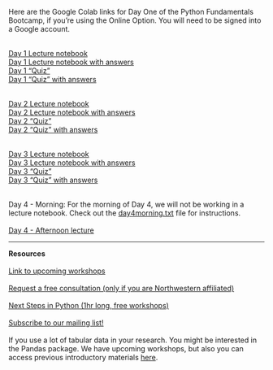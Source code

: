 Here are the Google Colab links for Day One of the Python Fundamentals Bootcamp, if you’re using the Online Option. You will need to be signed into a Google account.
 
<br>[Day 1 Lecture notebook](https://colab.research.google.com/github/nuitrcs/pythonBootcamp_4Day/blob/main/day1Lecture.ipynb)
<br>[Day 1 Lecture notebook with answers](https://colab.research.google.com/github/nuitrcs/pythonBootcamp_4Day/blob/main/day1Lecture-answers.ipynb)
<br>[Day 1 “Quiz”](https://colab.research.google.com/github/nuitrcs/pythonBootcamp_4Day/blob/main/day1Quiz.ipynb)
<br>[Day 1 “Quiz” with answers](https://colab.research.google.com/github/nuitrcs/pythonBootcamp_4Day/blob/main/day1Quiz-answers.ipynb)

<br>[Day 2 Lecture notebook](https://colab.research.google.com/github/nuitrcs/pythonBootcamp_4Day/blob/main/day2Lecture.ipynb)
<br>[Day 2 Lecture notebook with answers](https://colab.research.google.com/github/nuitrcs/pythonBootcamp_4Day/blob/main/day2Lecture-answers.ipynb)
<br>[Day 2 “Quiz”](https://colab.research.google.com/github/nuitrcs/pythonBootcamp_4Day/blob/main/day2Quiz.ipynb)
<br>[Day 2 “Quiz” with answers](https://colab.research.google.com/github/nuitrcs/pythonBootcamp_4Day/blob/main/day2Quiz-answers.ipynb)

<br>[Day 3 Lecture notebook](https://colab.research.google.com/github/nuitrcs/pythonBootcamp_4Day/blob/main/day3Lecture.ipynb)
<br>[Day 3 Lecture notebook with answers](https://colab.research.google.com/github/nuitrcs/pythonBootcamp_4Day/blob/main/day3Lecture-answers.ipynb)
<br>[Day 3 “Quiz”](https://colab.research.google.com/github/nuitrcs/pythonBootcamp_4Day/blob/main/day3Quiz.ipynb)
<br>[Day 3 “Quiz” with answers](https://colab.research.google.com/github/nuitrcs/pythonBootcamp_4Day/blob/main/day3Quiz-answers.ipynb)

<br>Day 4 - Morning: For the morning of Day 4, we will not be working in a lecture notebook. Check out the [day4morning.txt](https://github.com/nuitrcs/pythonBootcamp_4Day/blob/main/day4morning.txt) file for instructions.
<br><br>[Day 4 - Afternoon lecture](https://colab.research.google.com/github/nuitrcs/pythonBootcamp_4Day/blob/main/day4Lecture_OOP.ipynb)
<!--
<br>[Day 4 Afternoon Lecture notebook](https://colab.research.google.com/github/nuitrcs/pythonBootcamp_4Day/blob/main/day4afternoonLecture.ipynb)
<br>[Day 4 Afternoon Game notebook](https://colab.research.google.com/github/nuitrcs/pythonBootcamp_4Day/blob/main/day4afternoonGame.ipynb)

<br>[Day 4 Morning Exercise Solution Using Nested Dictionary](https://github.com/nuitrcs/pythonBootcamp_4Day/blob/a040952d60ab5a34ddda37251200ff15389792cc/day4morning_dict_solution_john.ipynb)
<br>[Day 4 Morning Exercise Solution Using Nested List (List of lists)](https://github.com/nuitrcs/pythonBootcamp_4Day/blob/main/day4Exercise_efren.ipynb)
-->
<!-- Google Colab links:
<br>[Exercise 1 Solutions](https://colab.research.google.com/github/nuitrcs/pythonBootcamp_4Day/blob/main/staff_solution/day4Exercise_efren.ipynb)
<br>[Exercise 2](https://colab.research.google.com/github/nuitrcs/pythonBootcamp_4Day/blob/main/day4Exercise2_OOP.ipynb)
<br>[Exercise 2 Solutions](https://colab.research.google.com/github/nuitrcs/pythonBootcamp_4Day/blob/main/staff_solution/day4Exercise2_OOP_solutions.ipynb)
-->

<hr>
<b>Resources</b>
<br><br><a href = "https://www.it.northwestern.edu/departments/it-services-support/research/research-events.html" target="_blank" rel="noopener noreferrer">Link to upcoming workshops</a>
<br><br><a href = "https://services.northwestern.edu/TDClient/30/Portal/Requests/ServiceDet?ID=93" target = "_blank">Request a free consultation (only if you are Northwestern affiliated)</a>
<br><br><a href = "https://github.com/nuitrcs/NextStepsInPython" target = "_blank">Next Steps in Python (1hr long, free workshops)</a>
<br><br><a href = "https://www.it.northwestern.edu/departments/it-services-support/research/" target = "_blank">Subscribe to our mailing list!</a>
<br><br>If you use a lot of tabular data in your research. You might be interested in the Pandas package. We have upcoming workshops, but also you can access previous introductory materials <a href = "https://github.com/nuitrcs/pandas_intro">here</a>.
